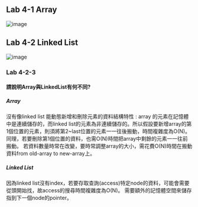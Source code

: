 ## Lab 4-1 Array

![image](https://user-images.githubusercontent.com/100060507/160268537-f8c0b1c8-519b-4557-acdd-c9d437ae0984.png)

## Lab 4-2 Linked List

![image](https://user-images.githubusercontent.com/100060507/161413925-b2fffb0d-68a3-4797-a957-de4712036dd0.png)

### Lab 4-2-3

#### 請說明Array與LinkedList有何不同?
##### Array
沒有像linked list 能動態新增和刪除元素的資料結構特性 : array 的元素在記憶體中是連續儲存的，而linked list的元素為非連續儲存的。所以假設要新增array的第1個位置的元素，則須將第2~last位置的元素一一往後搬動，時間複雜度為O(N)。同理，若要刪除第1個位置的資料，也需O(N)時間把array中剩餘的元素一一往前搬動。
若資料數量時常在改變，要時常調整array的大小，需花費O(N)時間在搬動資料from old-array to new-array上。
##### Linked List
因為linked list沒有index，若要存取查詢(access)特定node的資料，可能會需要從頭開始找，故access的搜尋時間複雜度為O(N)。
需要額外的記憶體空間來儲存指到下一個node的pointer。
